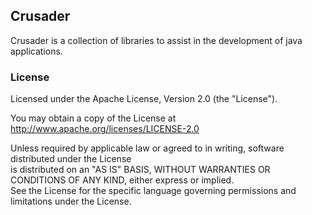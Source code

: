 ## Crusader
Crusader is a collection of libraries to assist in the development of java applications.


### License
Licensed under the Apache License, Version 2.0 (the "License").

You may obtain a copy of the License at http://www.apache.org/licenses/LICENSE-2.0

Unless required by applicable law or agreed to in writing, software distributed under the License  
is distributed on an "AS IS" BASIS, WITHOUT WARRANTIES OR CONDITIONS OF ANY KIND, either express or implied.  
See the License for the specific language governing permissions and limitations under the License.
